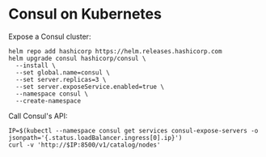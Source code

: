 # Consul on Kubernetes

Expose a Consul cluster:

```shell
helm repo add hashicorp https://helm.releases.hashicorp.com
helm upgrade consul hashicorp/consul \
  --install \
  --set global.name=consul \
  --set server.replicas=3 \
  --set server.exposeService.enabled=true \
  --namespace consul \
  --create-namespace
```

Call Consul's API:

```shell
IP=$(kubectl --namespace consul get services consul-expose-servers -o jsonpath='{.status.loadBalancer.ingress[0].ip}')
curl -v 'http://$IP:8500/v1/catalog/nodes'
```
